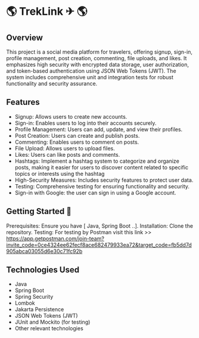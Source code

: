 # 🌎  TrekLink ✈  🌎

## Overview
This project is a social media platform for travelers, offering signup, sign-in, profile management, post creation, commenting, file uploads, and likes. 
It emphasizes high security with encrypted data storage, user authorization, and token-based authentication using JSON Web Tokens (JWT).
The system includes comprehensive unit and integration tests for robust functionality and security assurance. 

## Features
* Signup: Allows users to create new accounts.
* Sign-in: Enables users to log into their accounts securely.
* Profile Management: Users can add, update, and view their profiles.
* Post Creation: Users can create and publish posts.
* Commenting: Enables users to comment on posts.
* File Upload: Allows users to upload files.
* Likes: Users can like posts and comments.
* Hashtags: Implement a hashtag system to categorize and organize posts, making it easier for users to discover content related to specific topics or interests using the hashtag
* High-Security Measures: Includes security features to protect user data.
* Testing: Comprehensive testing for ensuring functionality and security.
* Sign-in with Google: the user can sign in using a Google account.
  
## Getting Started 🛫
Prerequisites: Ensure you have [ Java, Spring Boot ..].
Installation: Clone the repository.
Testing: For testing by Postman visit this link >>  https://app.getpostman.com/join-team?invite_code=0ce4324ee62fecf8ace682479933ea72&target_code=fb5dd7d905abca03055d6e30c71fc92b


## Technologies Used
* Java
* Spring Boot
* Spring Security
* Lombok
* Jakarta Persistence
* JSON Web Tokens (JWT)
* JUnit and Mockito (for testing)
* Other relevant technologies


